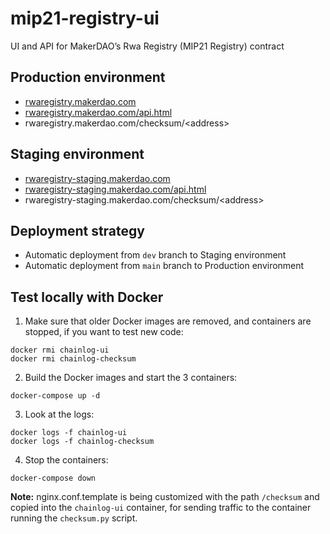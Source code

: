 # mip21-registry-ui
UI and API for MakerDAO’s Rwa Registry (MIP21 Registry) contract

## Production environment

* [rwaregistry.makerdao.com](https://rwaregistry.makerdao.com)
* [rwaregistry.makerdao.com/api.html](https://rwaregistry.makerdao.com/api.html)
* rwaregistry.makerdao.com/checksum/\<address\>

## Staging environment

* [rwaregistry-staging.makerdao.com](https://rwaregistry-staging.makerdao.com)
* [rwaregistry-staging.makerdao.com/api.html](https://rwaregistry-staging.makerdao.com/api.html)
* rwaregistry-staging.makerdao.com/checksum/\<address\>

## Deployment strategy

* Automatic deployment from `dev` branch to Staging environment
* Automatic deployment from `main` branch to Production environment

## Test locally with Docker
1. Make sure that older Docker images are removed, and containers are stopped, if you want to test new code:
```
docker rmi chainlog-ui
docker rmi chainlog-checksum
```
2. Build the Docker images and start the 3 containers:
```
docker-compose up -d
```
3. Look at the logs:
```
docker logs -f chainlog-ui
docker logs -f chainlog-checksum
```
4. Stop the containers:
```
docker-compose down
```

**Note:** nginx.conf.template is being customized with the path `/checksum` and copied into the `chainlog-ui` container, for sending traffic to the container running the `checksum.py` script.
